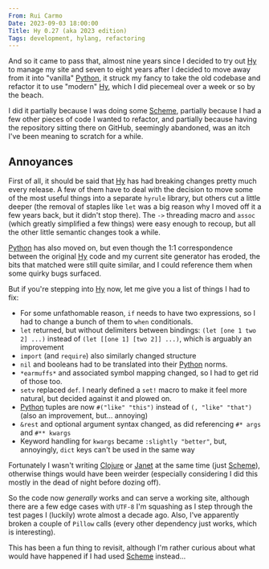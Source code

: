 ```yaml
---
From: Rui Carmo
Date: 2023-09-03 18:00:00
Title: Hy 0.27 (aka 2023 edition)
Tags: development, hylang, refactoring
---
```


And so it came to pass that, almost nine years since I decided to try out [Hy] to manage my site and seven to eight years after I decided to move away from it into "vanilla" [Python], it struck my fancy to take the old codebase and refactor it to use "modern" [Hy], which I did piecemeal over a week or so by the beach.

I did it partially because I was doing some [Scheme], partially because I had a few other pieces of code I wanted to refactor, and partially because having the repository sitting there on GitHub, seemingly abandoned, was an itch I've been meaning to scratch for a while.

## Annoyances

First of all, it should be said that [Hy] has had breaking changes pretty much every release. A few of them have to deal with the decision to move some of the most useful things into a separate `hyrule` library, but others cut a little deeper 
(the removal of staples like `let` was a big reason why I moved off it a few years back, but it didn't stop there). The `->` threading macro and `assoc` (which greatly simplified a few things) were easy enough to recoup, but all the other little semantic changes took a while.

[Python] has also moved on, but even though the 1:1 correspondence between the original [Hy] code and my current site generator has eroded, the bits that matched were still quite similar, and I could reference them when some quirky bugs surfaced.

But if you're stepping into [Hy] now, let me give you a list of things I had to fix:

* For some unfathomable reason, `if` needs to have two expressions, so I had to change a bunch of them to `when` conditionals.
* `let` returned, but without delimiters between bindings: `(let [one 1 two 2] ...)` instead of `(let [[one 1] [two 2]] ...)`, which is arguably an improvement
* `import` (and `require`) also similarly changed structure
* `nil` and booleans had to be translated into their [Python] norms.
* `*earmuffs*` and associated symbol mapping changed, so I had to get rid of those too.
* `setv` replaced `def`. I nearly defined a `set!` macro to make it feel more natural, but decided against it and plowed on.
* [Python] tuples are now `#("like" "this")` instead of `(, "like" "that")` (also an improvement, but... annoying)
* `&rest` and optional argument syntax changed, as did referencing `#* args` and `#** kwargs`
* Keyword handling for `kwargs` became `:slightly "better"`, but, annoyingly, `dict` keys can't be used in the same way

Fortunately I wasn't writing [Clojure] or [Janet] at the same time (just [Scheme]), otherwise things would have been weirder (especially considering I did this mostly in the dead of night before dozing off).

So the code now _generally_ works and can serve a working site, although there are a few edge cases with `UTF-8` I'm squashing as I step through the test pages I (luckily) wrote almost a decade ago. Also, I've apparently broken a couple of `Pillow` calls (every other dependency just works, which is interesting).

This has been a fun thing to revisit, although I'm rather curious about what would have happened if I had used [Scheme] instead...

[Python]: dev/python
[Clojure]: dev/clojure
[Janet]: dev/janet
[Scheme]: dev/lisp
[Hy]: http://hylang.org
